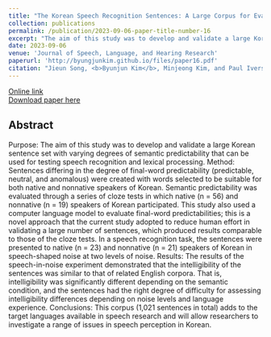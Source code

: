 ```yaml
---
title: "The Korean Speech Recognition Sentences: A Large Corpus for Evaluating Semantic Context and Language Experience in Speech Perception"
collection: publications
permalink: /publication/2023-09-06-paper-title-number-16
excerpt: "The aim of this study was to develop and validate a large Korean sentence set with varying degrees of semantic predictability that can be used for testing speech recognition and lexical processing."
date: 2023-09-06
venue: 'Journal of Speech, Language, and Hearing Research'
paperurl: 'http://byungjunkim.github.io/files/paper16.pdf'
citation: "Jieun Song, <b>Byunjun Kim</b>, Minjeong Kim, and Paul Iverson. (2023). &quot;The Korean Speech Recognition Sentences: A Large Corpus for Evaluating Semantic Context and Language Experience in Speech Perception.&quot; <i>Journal of Speech, Language, and Hearing Research</i>. Published online."
---
```

[Online link](https://doi.org/10.1044/2023_JSLHR-23-00137)  
[Download paper here](http://byungjunkim.github.io/files/paper16.pdf)

## Abstract
Purpose: The aim of this study was to develop and validate a large Korean sentence set with varying degrees of semantic predictability that can be used for testing speech recognition and lexical processing.
Method: Sentences differing in the degree of final-word predictability (predictable, neutral, and anomalous) were created with words selected to be suitable for both native and nonnative speakers of Korean. Semantic predictability was evaluated through a series of cloze tests in which native (n = 56) and nonnative (n = 19) speakers of Korean participated. This study also used a computer language model to evaluate final-word predictabilities; this is a novel approach that the current study adopted to reduce human effort in validating a large number of sentences, which produced results comparable to those of the cloze tests. In a speech recognition task, the sentences were presented to native (n = 23) and nonnative (n = 21) speakers of Korean in speech-shaped noise at two levels of noise.
Results: The results of the speech-in-noise experiment demonstrated that the intelligibility of the sentences was similar to that of related English corpora. That is, intelligibility was significantly different depending on the semantic condition, and the sentences had the right degree of difficulty for assessing intelligibility differences depending on noise levels and language experience.
Conclusions: This corpus (1,021 sentences in total) adds to the target languages available in speech research and will allow researchers to investigate a range of issues in speech perception in Korean.